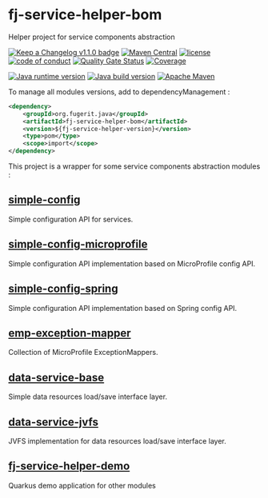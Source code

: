 # fj-service-helper-bom

Helper project for service components abstraction

[![Keep a Changelog v1.1.0 badge](https://img.shields.io/badge/changelog-Keep%20a%20Changelog%20v1.1.0-%23E05735)](https://github.com/fugerit-org/fj-service-helper-bom/blob/main/CHANGELOG.md) 
[![Maven Central](https://img.shields.io/maven-central/v/org.fugerit.java/fj-service-helper-bom.svg)](https://central.sonatype.com/artifact/org.fugerit.java/fj-service-helper-bom)
[![license](https://img.shields.io/badge/License-Apache%20License%202.0-teal.svg)](https://opensource.org/licenses/Apache-2.0)
[![code of conduct](https://img.shields.io/badge/conduct-Contributor%20Covenant-purple.svg)](https://github.com/fugerit-org/fj-universe/blob/main/CODE_OF_CONDUCT.md)
[![Quality Gate Status](https://sonarcloud.io/api/project_badges/measure?project=fugerit-org_fj-service-helper-bom&metric=alert_status)](https://sonarcloud.io/summary/new_code?id=fugerit-org_fj-service-helper-bom)
[![Coverage](https://sonarcloud.io/api/project_badges/measure?project=fugerit-org_fj-service-helper-bom&metric=coverage)](https://sonarcloud.io/summary/new_code?id=fugerit-org_fj-service-helper-bom)

[![Java runtime version](https://img.shields.io/badge/run%20on-java%208+-%23113366.svg?style=for-the-badge&logo=openjdk&logoColor=white)](https://universe.fugerit.org/src/docs/versions/java11.html)
[![Java build version](https://img.shields.io/badge/build%20on-java%2017+-%23ED8B00.svg?style=for-the-badge&logo=openjdk&logoColor=white)](https://universe.fugerit.org/src/docs/versions/java17.html)
[![Apache Maven](https://img.shields.io/badge/Apache%20Maven-3.9.0+-C71A36?style=for-the-badge&logo=Apache%20Maven&logoColor=white)](https://universe.fugerit.org/src/docs/versions/maven3_9.html)

To manage all modules versions, add to dependencyManagement : 

```xml
<dependency>
    <groupId>org.fugerit.java</groupId>
    <artifactId>fj-service-helper-bom</artifactId>
    <version>${fj-service-helper-version}</version>
    <type>pom</type>
    <scope>import</scope>
</dependency>
```

This project is a wrapper for some service components abstraction modules : 

## [simple-config](simple-config/README.md)

Simple configuration API for services.

## [simple-config-microprofile](simple-config-microprofile/README.md)

Simple configuration API implementation based on MicroProfile config API.

## [simple-config-spring](simple-config-spring/README.md)

Simple configuration API implementation based on Spring config API.

## [emp-exception-mapper](emp-exception-mapper/README.md)

Collection of MicroProfile ExceptionMappers.

## [data-service-base](data-service-base/README.md)

Simple data resources load/save interface layer.

## [data-service-jvfs](data-service-jvfs/README.md)

JVFS implementation for data resources load/save interface layer.

## [fj-service-helper-demo](fj-service-helper-demo/README.md)

Quarkus demo application for other modules